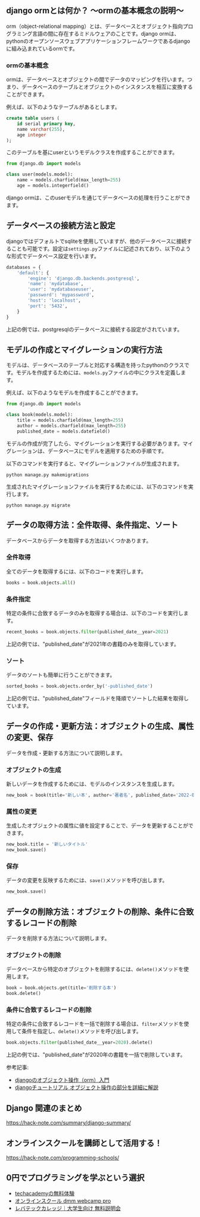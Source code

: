 <!--
title:   【django】ormを使ったデータベース操作の基本的な方法
tags:    Django,Python
id:      a6226ce36aba08e04605
private: false
-->


## django ormとは何か？ 〜ormの基本概念の説明〜

orm（object-relational mapping）とは、データベースとオブジェクト指向プログラミング言語の間に存在するミドルウェアのことです。django ormは、pythonのオープンソースウェブアプリケーションフレームワークであるdjangoに組み込まれているormです。

### ormの基本概念

ormは、データベースとオブジェクトの間でデータのマッピングを行います。つまり、データベースのテーブルとオブジェクトのインスタンスを相互に変換することができます。

例えば、以下のようなテーブルがあるとします。

```sql
create table users (
    id serial primary key,
    name varchar(255),
    age integer
);
```

このテーブルを基にuserというモデルクラスを作成することができます。

```python
from django.db import models

class user(models.model):
    name = models.charfield(max_length=255)
    age = models.integerfield()
```

django ormは、このuserモデルを通じてデータベースの処理を行うことができます。

## データベースの接続方法と設定

djangoではデフォルトでsqliteを使用していますが、他のデータベースに接続することも可能です。設定は`settings.py`ファイルに記述されており、以下のような形式でデータベース設定を行います。

```python
databases = {
    'default': {
        'engine': 'django.db.backends.postgresql',
        'name': 'mydatabase',
        'user': 'mydatabaseuser',
        'password': 'mypassword',
        'host': 'localhost',
        'port': '5432',
    }
}
```

上記の例では、postgresqlのデータベースに接続する設定がされています。

## モデルの作成とマイグレーションの実行方法

モデルは、データベースのテーブルと対応する構造を持ったpythonのクラスです。モデルを作成するためには、`models.py`ファイルの中にクラスを定義します。

例えば、以下のようなモデルを作成することができます。

```python
from django.db import models

class book(models.model):
    title = models.charfield(max_length=255)
    author = models.charfield(max_length=255)
    published_date = models.datefield()
```

モデルの作成が完了したら、マイグレーションを実行する必要があります。マイグレーションは、データベースにモデルを適用するための手順です。

以下のコマンドを実行すると、マイグレーションファイルが生成されます。

```shell
python manage.py makemigrations
```

生成されたマイグレーションファイルを実行するためには、以下のコマンドを実行します。

```shell
python manage.py migrate
```

## データの取得方法：全件取得、条件指定、ソート

データベースからデータを取得する方法はいくつかあります。

### 全件取得

全てのデータを取得するには、以下のコードを実行します。

```python
books = book.objects.all()
```

### 条件指定

特定の条件に合致するデータのみを取得する場合は、以下のコードを実行します。

```python
recent_books = book.objects.filter(published_date__year=2021)
```

上記の例では、"published_date"が2021年の書籍のみを取得しています。

### ソート

データのソートも簡単に行うことができます。

```python
sorted_books = book.objects.order_by('-published_date')
```

上記の例では、"published_date"フィールドを降順でソートした結果を取得しています。

## データの作成・更新方法：オブジェクトの生成、属性の変更、保存

データを作成・更新する方法について説明します。

### オブジェクトの生成

新しいデータを作成するためには、モデルのインスタンスを生成します。

```python
new_book = book(title='新しい本', author='著者名', published_date='2022-01-01')
```

### 属性の変更

生成したオブジェクトの属性に値を設定することで、データを更新することができます。

```python
new_book.title = '新しいタイトル'
new_book.save()
```

### 保存

データの変更を反映するためには、`save()`メソッドを呼び出します。

```python
new_book.save()
```

## データの削除方法：オブジェクトの削除、条件に合致するレコードの削除

データを削除する方法について説明します。

### オブジェクトの削除

データベースから特定のオブジェクトを削除するには、`delete()`メソッドを使用します。

```python
book = book.objects.get(title='削除する本')
book.delete()
```

### 条件に合致するレコードの削除

特定の条件に合致するレコードを一括で削除する場合は、`filter`メソッドを使用して条件を指定し、`delete()`メソッドを呼び出します。

```python
book.objects.filter(published_date__year=2020).delete()
```

上記の例では、"published_date"が2020年の書籍を一括で削除しています。


参考記事:
- [djangoのオブジェクト操作（orm）入門](https://qiita.com/marumaru1759/items/ffc2206094663a11e302)
- [djangoチュートリアル オブジェクト操作の部分を詳細に解説](https://qiita.com/sho_yamane/items/7746dd5ff3d9d26c517a)



## Django 関連のまとめ
https://hack-note.com/summary/django-summary/



## オンラインスクールを講師として活用する！
https://hack-note.com/programming-schools/



## 0円でプログラミングを学ぶという選択
- [techacademyの無料体験](//af.moshimo.com/af/c/click?a_id=2612475&amp;p_id=1555&amp;pc_id=2816&amp;pl_id=22706&amp;url=https%3a%2f%2ftechacademy.jp%2fhtmlcss-trial%3futm_source%3dmoshimo%26utm_medium%3daffiliate%26utm_campaign%3dtextad)
- [オンラインスクール dmm webcamp pro](//af.moshimo.com/af/c/click?a_id=2612482&amp;p_id=1363&amp;pc_id=2297&amp;pl_id=39999&amp;guid=on)
- [レバテックカレッジ｜大学生向け 無料説明会](//af.moshimo.com/af/c/click?a_id=4071793&p_id=3198&pc_id=7488&pl_id=41848)
